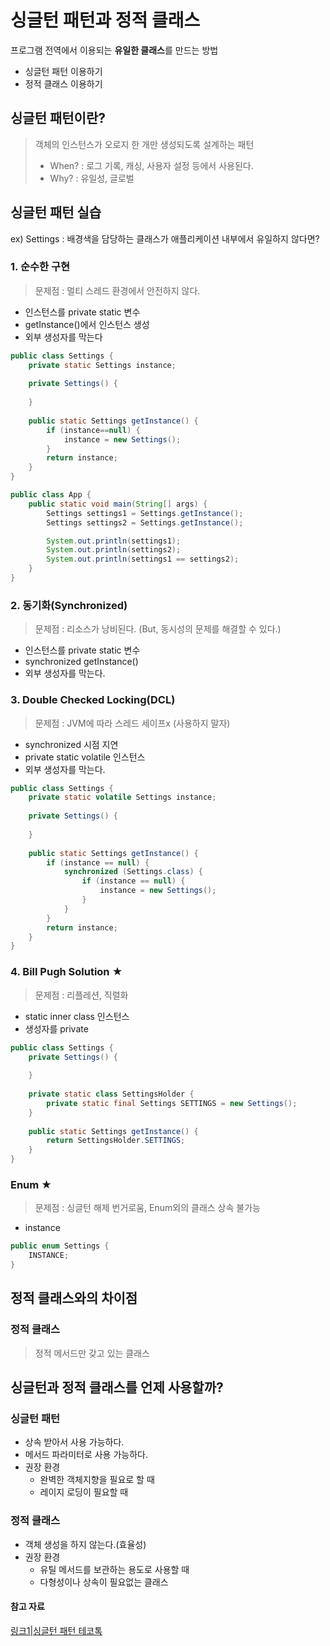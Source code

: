 # 싱글턴 패턴과 정적 클래스

프로그램 전역에서 이용되는 **유일한 클래스**를 만드는 방법
- 싱글턴 패턴 이용하기
- 정적 클래스 이용하기

## 싱글턴 패턴이란?
> 객체의 인스턴스가 오로지 한 개만 생성되도록 설계하는 패턴
> - When? : 로그 기록, 캐싱, 사용자 설정 등에서 사용된다.
> - Why? : 유일성, 글로벌

## 싱글턴 패턴 실습

ex) Settings : 배경색을 담당하는 클래스가 애플리케이션 내부에서 유일하지 않다면?

### 1. 순수한 구현
> 문제점 : 멀티 스레드 환경에서 안전하지 않다.

- 인스턴스를 private static 변수
- getInstance()에서 인스턴스 생성
- 외부 생성자를 막는다

```java
public class Settings {
    private static Settings instance;
    
    private Settings() {
        
    }
    
    public static Settings getInstance() {
        if (instance==null) {
            instance = new Settings();
        }
        return instance;
    }
}

public class App {
    public static void main(String[] args) {
        Settings settings1 = Settings.getInstance();
        Settings settings2 = Settings.getInstance();

        System.out.println(settings1);
        System.out.println(settings2);
        System.out.println(settings1 == settings2);
    }
}
```

### 2. 동기화(Synchronized)
> 문제점 : 리소스가 낭비된다. (But, 동시성의 문제를 해결할 수 있다.)

- 인스턴스를 private static 변수
- synchronized getInstance()
- 외부 생성자를 막는다.

### 3. Double Checked Locking(DCL)
> 문제점 : JVM에 따라 스레드 세이프x (사용하지 말자)

- synchronized 시점 지연
- private static volatile 인스턴스
- 외부 생성자를 막는다.

```java
public class Settings {
    private static volatile Settings instance;
    
    private Settings() {
        
    }
    
    public static Settings getInstance() {
        if (instance == null) {
            synchronized (Settings.class) {
                if (instance == null) {
                    instance = new Settings();
                }
            }
        }
        return instance;
    }
}
```

### 4. Bill Pugh Solution ★
> 문제점 : 리플레션, 직렬화

- static inner class 인스턴스
- 생성자를 private

```java
public class Settings {
    private Settings() {
        
    }
    
    private static class SettingsHolder {
        private static final Settings SETTINGS = new Settings();
    }
    
    public static Settings getInstance() {
        return SettingsHolder.SETTINGS;
    }
}
```

### Enum ★
> 문제점 : 싱글턴 해제 번거로움, Enum외의 클래스 상속 불가능

- instance

```java
public enum Settings {
    INSTANCE;
}
```

## 정적 클래스와의 차이점

### 정적 클래스
> 정적 메서드만 갖고 있는 클래스

## 싱글턴과 정적 클래스를 언제 사용할까?

### 싱글턴 패턴
- 상속 받아서 사용 가능하다.
- 메서드 파라미터로 사용 가능하다.
- 권장 환경
    - 완벽한 객체지향을 필요로 할 때
    - 레이지 로딩이 필요할 때

### 정적 클래스
- 객체 생성을 하지 않는다.(효율성)
- 권장 환경
    - 유틸 메서드를 보관하는 용도로 사용할 때
    - 다형성이나 상속이 필요없는 클래스

#### 참고 자료
[링크1|싱글턴 패턴 테코톡](https://www.youtube.com/watch?v=5oUdqn7WeP0)